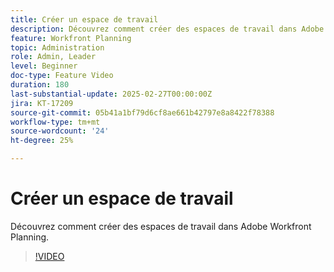 ```yaml
---
title: Créer un espace de travail
description: Découvrez comment créer des espaces de travail dans Adobe Workfront Planning.
feature: Workfront Planning
topic: Administration
role: Admin, Leader
level: Beginner
doc-type: Feature Video
duration: 180
last-substantial-update: 2025-02-27T00:00:00Z
jira: KT-17209
source-git-commit: 05b41a1bf79d6cf8ae661b42797e8a8422f78388
workflow-type: tm+mt
source-wordcount: '24'
ht-degree: 25%

---
```



# Créer un espace de travail

Découvrez comment créer des espaces de travail dans Adobe Workfront Planning.

>[!VIDEO](https://video.tv.adobe.com/v/3447966/?learn=on&enablevpops)
